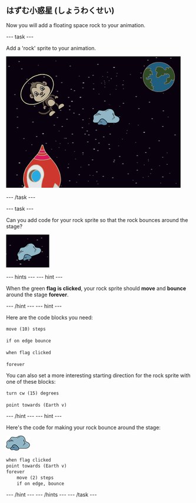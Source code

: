 ## はずむ小惑星 (しょうわくせい)

Now you will add a floating space rock to your animation.

\--- task \---

Add a 'rock' sprite to your animation.

![Adding a rock sprite](images/space-rock-sprite.png)

\--- /task \---

\--- task \---

Can you add code for your rock sprite so that the rock bounces around the stage?

![Testing a bouncing rock](images/space-bounce-test.png)

\--- hints \--- \--- hint \---

When the green **flag is clicked**, your rock sprite should **move** and **bounce** around the stage **forever**.

\--- /hint \--- \--- hint \---

Here are the code blocks you need:

```blocks3
move (10) steps

if on edge bounce

when flag clicked

forever
```

You can also set a more interesting starting direction for the rock sprite with one of these blocks:

```blocks3
turn cw (15) degrees

point towards (Earth v)
```

\--- /hint \--- \--- hint \---

Here's the code for making your rock bounce around the stage:

![Rock sprite](images/sprite-rock.png)

```blocks3
when flag clicked
point towards (Earth v)
forever
    move (2) steps
    if on edge, bounce
```

\--- /hint \--- \--- /hints \--- \--- /task \---